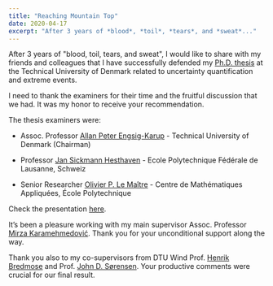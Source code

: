 ```yaml
---
title: "Reaching Mountain Top"
date: 2020-04-17
excerpt: "After 3 years of *blood*, *toil*, *tears*, and *sweat*..."
---
```


After 3 years of "blood, toil, tears, and sweat", I would like to share with my friends and colleagues that I have successfully defended my [Ph.D. thesis](https://ksehic.github.io/phd_thesis) at the Technical University of Denmark related to uncertainty quantification and extreme events.

I need to thank the examiners for their time and the fruitful discussion that we had. It was my honor to receive your recommendation.

The thesis examiners were:

- Assoc. Professor [Allan Peter Engsig-Karup](https://scholar.google.com/citations?user=UbWFbIkAAAAJ&hl=en) - Technical University of Denmark (Chairman)

- Professor [Jan Sickmann Hesthaven](https://scholar.google.com/citations?user=Ud0XpicAAAAJ&hl=th) - Ecole Polytechnique Fédérale de Lausanne, Schweiz

- Senior Researcher [Olivier P. Le Maître](https://perso.limsi.fr/olm/) - Centre de Mathématiques Appliquées, École Polytechnique

Check the presentation [here](https://bit.ly/3cs9z4i).

It’s been a pleasure working with my main supervisor Assoc. Professor [Mirza Karamehmedović](https://scholar.google.com/citations?user=65D0rzkAAAAJ&hl=en). Thank you for your unconditional support along the way.

Thank you also to my co-supervisors from DTU Wind Prof. [Henrik Bredmose](https://scholar.google.com/citations?user=SJ0jDUoAAAAJ&hl=en) and Prof. [John D. Sørensen](https://scholar.google.com/citations?user=1QATHTgAAAAJ&hl=en). Your productive comments were crucial for our final result.